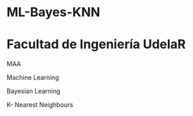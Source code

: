 # ML-Bayes-KNN

# Facultad de Ingeniería UdelaR

MAA

Machine Learning 

Bayesian Learning

K- Nearest Neighbours
